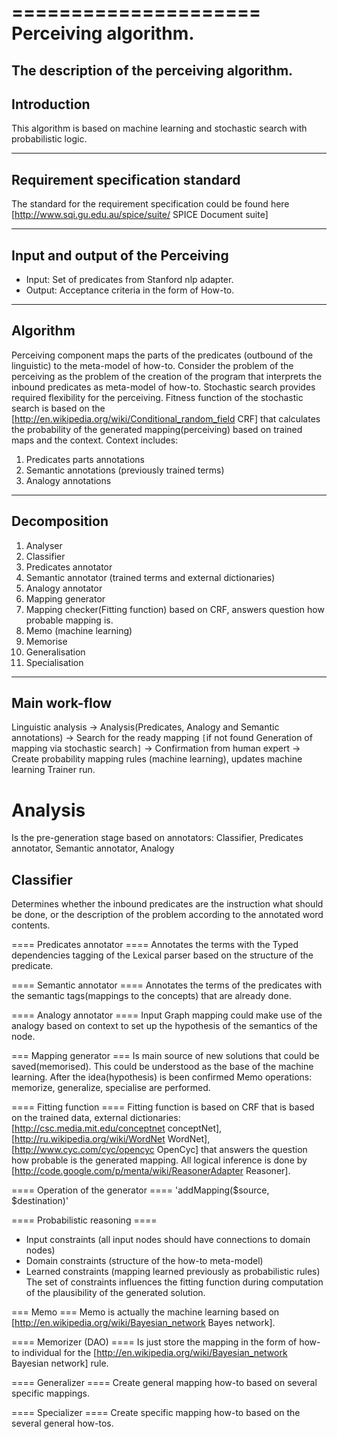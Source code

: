 =====================
Perceiving algorithm.
=====================
The description of the perceiving algorithm.
-----------------
Introduction 
-----------------
This algorithm is based on machine learning and  stochastic search with probabilistic logic.

---------------------------------------
Requirement specification standard 
---------------------------------------
The standard for the requirement specification could be found here
[http://www.sqi.gu.edu.au/spice/suite/ SPICE Document suite]

---------------------------------------
Input and output of the Perceiving
---------------------------------------

 - Input: Set of predicates from Stanford nlp adapter.
 - Output: Acceptance criteria in the form of How-to.
 
---------------
Algorithm 
---------------
Perceiving component maps the parts of the predicates (outbound of the linguistic) to the meta-model of how-to. 
Consider the problem of the perceiving as the problem of the creation of the program that interprets the inbound predicates as meta-model of how-to. 
Stochastic search provides required flexibility for the perceiving.
Fitness function of the stochastic search is based on the [http://en.wikipedia.org/wiki/Conditional_random_field CRF] that calculates the probability of the generated mapping(perceiving) based on trained maps and the context.
Context includes:
 1. Predicates parts annotations
 1. Semantic annotations (previously trained terms)
 1. Analogy annotations

-----------------
Decomposition 
-----------------
 1. Analyser 
  1. Classifier
  1. Predicates annotator 
  1. Semantic annotator (trained terms and external dictionaries)
  1. Analogy annotator
 1. Mapping generator
  1. Mapping checker(Fitting function) based on CRF, answers question how probable mapping is.
 1. Memo (machine learning)
  1. Memorise
  1. Generalisation
  1. Specialisation

-----------------
Main work-flow
-----------------
Linguistic analysis -> Analysis(Predicates, Analogy and Semantic annotations) -> Search for the ready mapping `[`if not found Generation of mapping via stochastic search`]` -> Confirmation from human expert -> Create probability mapping rules (machine learning), updates machine learning Trainer run.

Analysis
===========
Is the pre-generation stage based on annotators: Classifier, Predicates annotator, Semantic annotator, Analogy 

Classifier
------------
Determines whether the inbound predicates are the instruction what should be done, or the description of the problem according to the annotated word contents.

==== Predicates annotator ====
Annotates the terms with the Typed dependencies tagging of the Lexical parser based on the structure of the predicate.

==== Semantic annotator ====
Annotates the terms of the predicates with the semantic tags(mappings to the concepts) that are already done.

==== Analogy annotator ====
Input Graph mapping could make use of the analogy based on context to set up the hypothesis of the semantics of the node.

=== Mapping generator  ===
Is main source of new solutions that could be saved(memorised). This could be understood as the base of the machine learning. After the idea(hypothesis) is been confirmed Memo operations: memorize, generalize, specialise are performed.

==== Fitting function ====
Fitting function is based on CRF that is based on the trained data, external dictionaries: [http://csc.media.mit.edu/conceptnet conceptNet], [http://ru.wikipedia.org/wiki/WordNet WordNet], [http://www.cyc.com/cyc/opencyc OpenCyc] that answers the question how probable is the generated mapping. All logical inference is done by [http://code.google.com/p/menta/wiki/ReasonerAdapter Reasoner].

==== Operation of the generator ====
'addMapping($source, $destination)'

==== Probabilistic reasoning ====
 * Input constraints (all input nodes should have connections to domain nodes)
 * Domain constraints (structure of the how-to meta-model)
 * Learned constraints (mapping learned previously as probabilistic rules)
The set of constraints influences the fitting function during computation of the plausibility of the generated solution.

=== Memo ===
Memo is actually the machine learning based on [http://en.wikipedia.org/wiki/Bayesian_network Bayes network].

==== Memorizer (DAO) ====
Is just store the mapping in the form of how-to individual for the [http://en.wikipedia.org/wiki/Bayesian_network Bayesian network] rule.

==== Generalizer ====
Create general mapping how-to based on several specific mappings.

==== Specializer ====
Create specific mapping how-to based on the several general how-tos.
